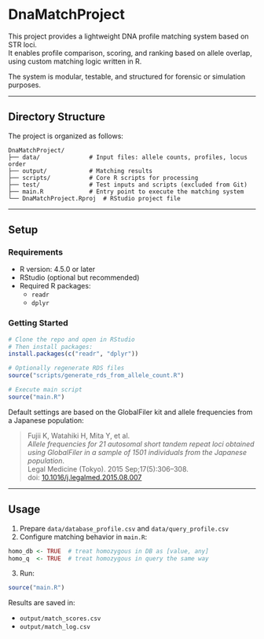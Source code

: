 # DnaMatchProject

This project provides a lightweight DNA profile matching system based on STR loci.  
It enables profile comparison, scoring, and ranking based on allele overlap, using custom matching logic written in R.

The system is modular, testable, and structured for forensic or simulation purposes.

---

## Directory Structure

The project is organized as follows:

```
DnaMatchProject/
├── data/              # Input files: allele counts, profiles, locus order
├── output/            # Matching results
├── scripts/           # Core R scripts for processing
├── test/              # Test inputs and scripts (excluded from Git)
├── main.R             # Entry point to execute the matching system
└── DnaMatchProject.Rproj  # RStudio project file
```

---

## Setup

### Requirements

- R version: 4.5.0 or later
- RStudio (optional but recommended)
- Required R packages:
  - `readr`
  - `dplyr`

### Getting Started

```r
# Clone the repo and open in RStudio
# Then install packages:
install.packages(c("readr", "dplyr"))

# Optionally regenerate RDS files
source("scripts/generate_rds_from_allele_count.R")

# Execute main script
source("main.R")
```

Default settings are based on the GlobalFiler kit and allele frequencies from a Japanese population:

> Fujii K, Watahiki H, Mita Y, et al.  
> *Allele frequencies for 21 autosomal short tandem repeat loci obtained using GlobalFiler in a sample of 1501 individuals from the Japanese population*.  
> Legal Medicine (Tokyo). 2015 Sep;17(5):306–308.  
> doi: [10.1016/j.legalmed.2015.08.007](https://doi.org/10.1016/j.legalmed.2015.08.007)

---

## Usage

1. Prepare `data/database_profile.csv` and `data/query_profile.csv`
2. Configure matching behavior in `main.R`:

```r
homo_db <- TRUE  # treat homozygous in DB as [value, any]
homo_q  <- TRUE  # treat homozygous in query the same way
```

3. Run:

```r
source("main.R")
```

Results are saved in:

- `output/match_scores.csv`
- `output/match_log.csv`
